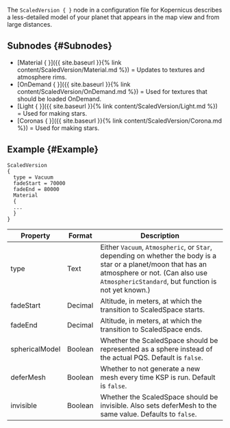 The `ScaledVersion { }` node in a configuration file for Kopernicus describes a less-detailed model of your planet that appears in the map view and from large distances.

## Subnodes {#Subnodes}
* [Material { }]({{ site.baseurl }}{% link content/ScaledVersion/Material.md %}) = Updates to textures and atmosphere rims.
* [OnDemand { }]({{ site.baseurl }}{% link content/ScaledVersion/OnDemand.md %}) = Used for textures that should be loaded OnDemand.
* [Light { }]({{ site.baseurl }}{% link content/ScaledVersion/Light.md %}) = Used for making stars.
* [Coronas { }]({{ site.baseurl }}{% link content/ScaledVersion/Corona.md %}) = Used for making stars.

## Example {#Example}
```
ScaledVersion
{
  type = Vacuum
  fadeStart = 70000
  fadeEnd = 80000
  Material
  {
  ...
  }
}
```

|Property|Format|Description|
|--------|------|-----------|
|type|Text|Either `Vacuum`, `Atmospheric`, or `Star`, depending on whether the body is a star or a planet/moon that has an atmosphere or not. (Can also use `AtmosphericStandard`, but function is not yet known.)|
|fadeStart|Decimal|Altitude, in meters, at which the transition to ScaledSpace starts.|
|fadeEnd|Decimal|Altitude, in meters, at which the transition to ScaledSpace ends.|
|sphericalModel|Boolean|Whether the ScaledSpace should be represented as a sphere instead of the actual PQS. Default is `false`.|
|deferMesh|Boolean|Whether to not generate a new mesh every time KSP is run. Default is `false`.|
|invisible|Boolean|Whether the ScaledSpace should be invisible. Also sets deferMesh to the same value. Defaults to `false`.|
